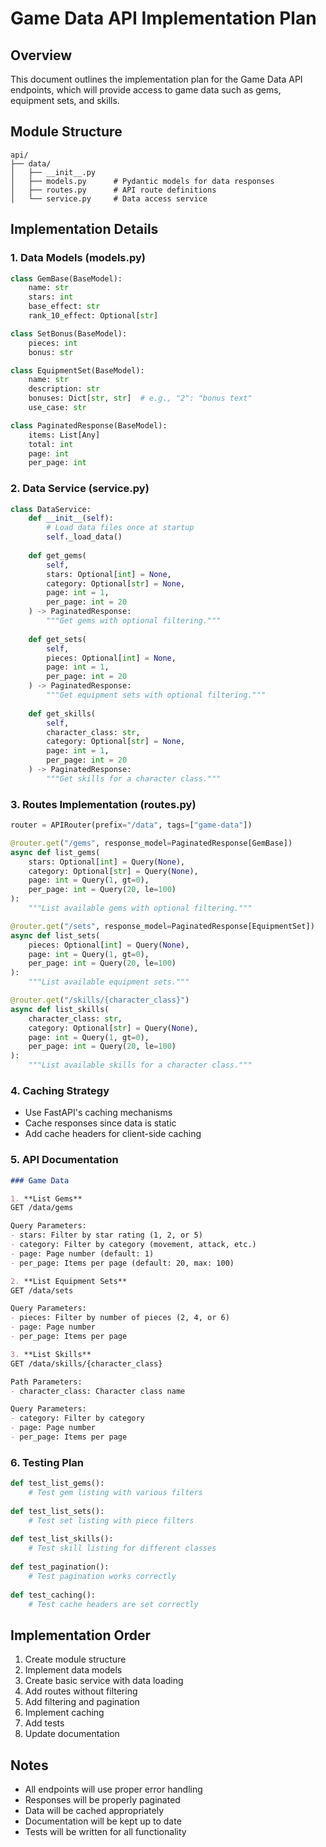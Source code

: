 # Game Data API Implementation Plan

## Overview

This document outlines the implementation plan for the Game Data API endpoints, which will provide access to game data such as gems, equipment sets, and skills.

## Module Structure

```
api/
├── data/
│   ├── __init__.py
│   ├── models.py      # Pydantic models for data responses
│   ├── routes.py      # API route definitions
│   └── service.py     # Data access service
```

## Implementation Details

### 1. Data Models (models.py)

```python
class GemBase(BaseModel):
    name: str
    stars: int
    base_effect: str
    rank_10_effect: Optional[str]

class SetBonus(BaseModel):
    pieces: int
    bonus: str

class EquipmentSet(BaseModel):
    name: str
    description: str
    bonuses: Dict[str, str]  # e.g., "2": "bonus text"
    use_case: str

class PaginatedResponse(BaseModel):
    items: List[Any]
    total: int
    page: int
    per_page: int
```

### 2. Data Service (service.py)

```python
class DataService:
    def __init__(self):
        # Load data files once at startup
        self._load_data()
        
    def get_gems(
        self, 
        stars: Optional[int] = None,
        category: Optional[str] = None,
        page: int = 1,
        per_page: int = 20
    ) -> PaginatedResponse:
        """Get gems with optional filtering."""
        
    def get_sets(
        self,
        pieces: Optional[int] = None,
        page: int = 1,
        per_page: int = 20
    ) -> PaginatedResponse:
        """Get equipment sets with optional filtering."""
        
    def get_skills(
        self,
        character_class: str,
        category: Optional[str] = None,
        page: int = 1,
        per_page: int = 20
    ) -> PaginatedResponse:
        """Get skills for a character class."""
```

### 3. Routes Implementation (routes.py)

```python
router = APIRouter(prefix="/data", tags=["game-data"])

@router.get("/gems", response_model=PaginatedResponse[GemBase])
async def list_gems(
    stars: Optional[int] = Query(None),
    category: Optional[str] = Query(None),
    page: int = Query(1, gt=0),
    per_page: int = Query(20, le=100)
):
    """List available gems with optional filtering."""

@router.get("/sets", response_model=PaginatedResponse[EquipmentSet])
async def list_sets(
    pieces: Optional[int] = Query(None),
    page: int = Query(1, gt=0),
    per_page: int = Query(20, le=100)
):
    """List available equipment sets."""

@router.get("/skills/{character_class}")
async def list_skills(
    character_class: str,
    category: Optional[str] = Query(None),
    page: int = Query(1, gt=0),
    per_page: int = Query(20, le=100)
):
    """List available skills for a character class."""
```

### 4. Caching Strategy

- Use FastAPI's caching mechanisms
- Cache responses since data is static
- Add cache headers for client-side caching

### 5. API Documentation

```markdown
### Game Data

1. **List Gems**
GET /data/gems

Query Parameters:
- stars: Filter by star rating (1, 2, or 5)
- category: Filter by category (movement, attack, etc.)
- page: Page number (default: 1)
- per_page: Items per page (default: 20, max: 100)

2. **List Equipment Sets**
GET /data/sets

Query Parameters:
- pieces: Filter by number of pieces (2, 4, or 6)
- page: Page number
- per_page: Items per page

3. **List Skills**
GET /data/skills/{character_class}

Path Parameters:
- character_class: Character class name

Query Parameters:
- category: Filter by category
- page: Page number
- per_page: Items per page
```

### 6. Testing Plan

```python
def test_list_gems():
    # Test gem listing with various filters
    
def test_list_sets():
    # Test set listing with piece filters
    
def test_list_skills():
    # Test skill listing for different classes
    
def test_pagination():
    # Test pagination works correctly
    
def test_caching():
    # Test cache headers are set correctly
```

## Implementation Order

1. Create module structure
2. Implement data models
3. Create basic service with data loading
4. Add routes without filtering
5. Add filtering and pagination
6. Implement caching
7. Add tests
8. Update documentation

## Notes

- All endpoints will use proper error handling
- Responses will be properly paginated
- Data will be cached appropriately
- Documentation will be kept up to date
- Tests will be written for all functionality
